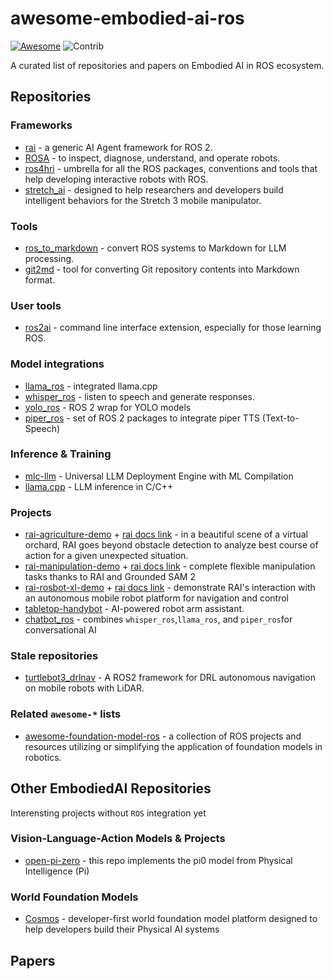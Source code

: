# awesome-embodied-ai-ros

[![Awesome](https://awesome.re/badge.svg)](https://awesome.re)
<img src="https://img.shields.io/badge/Contributions-Welcome-278ea5" alt="Contrib"/>

A curated list of repositories and papers on Embodied AI in ROS ecosystem.

## Repositories

### Frameworks

- [rai](https://github.com/RobotecAI/rai) - a generic AI Agent framework for ROS 2.
- [ROSA](https://github.com/nasa-jpl/rosa) - to inspect, diagnose, understand, and operate robots.
- [ros4hri](https://github.com/ros4hri) - umbrella for all the ROS packages, conventions and tools that help developing interactive robots with ROS.
- [stretch_ai](https://github.com/hello-robot/stretch_ai) - designed to help researchers and developers build intelligent behaviors for the Stretch 3 mobile manipulator.

### Tools

- [ros_to_markdown](https://github.com/RobRoyce/ros_to_markdown) - convert ROS systems to Markdown for LLM processing.
- [git2md](https://github.com/xpos587/git2md) - tool for converting Git repository contents into Markdown format.

### User tools

- [ros2ai](https://github.com/fujitatomoya/ros2ai) - command line interface extension, especially for those learning ROS.

### Model integrations

- [llama_ros](https://github.com/mgonzs13/llama_ros) - integrated llama.cpp
- [whisper_ros](https://github.com/mgonzs13/whisper_ros) - listen to speech and generate responses.
- [yolo_ros](https://github.com/mgonzs13/yolo_ros) - ROS 2 wrap for YOLO models 
- [piper_ros](https://github.com/mgonzs13/piper_ros) - set of ROS 2 packages to integrate piper TTS (Text-to-Speech) 

### Inference & Training

- [mlc-llm](https://github.com/mlc-ai/mlc-llm) - Universal LLM Deployment Engine with ML Compilation
- [llama.cpp](https://github.com/ggerganov/llama.cpp) - LLM inference in C/C++

### Projects

- [rai-agriculture-demo](https://github.com/RobotecAI/rai-agriculture-demo) + [rai docs link](https://github.com/RobotecAI/rai/blob/development/docs/demos/agriculture.md) - in a beautiful scene of a virtual orchard, RAI goes beyond obstacle detection to analyze best course of action for a given unexpected situation.
- [rai-manipulation-demo](https://github.com/RobotecAI/rai-manipulation-demo) + [rai docs link](https://github.com/RobotecAI/rai/blob/development/docs/demos/manipulation.md) - complete flexible manipulation tasks thanks to RAI and Grounded SAM 2 
- [rai-rosbot-xl-demo](https://github.com/RobotecAI/rai-rosbot-xl-demo) + [rai docs link](https://github.com/RobotecAI/rai/blob/development/docs/demos/rosbot_xl.md) - demonstrate RAI's interaction with an autonomous mobile robot platform for navigation and control
- [tabletop-handybot](https://github.com/ycheng517/tabletop-handybot) - AI-powered robot arm assistant.
- [chatbot_ros](https://github.com/mgonzs13/chatbot_ros) - combines `whisper_ros`,`llama_ros`, and `piper_ros`for conversational AI

### Stale repositories

- [turtlebot3_drlnav](https://github.com/tomasvr/turtlebot3_drlnav) - A ROS2 framework for DRL autonomous navigation on mobile robots with LiDAR.

### Related `awesome-*` lists

- [awesome-foundation-model-ros](https://github.com/ycheng517/awesome-foundation-model-ros) - a collection of ROS projects and resources utilizing or simplifying the application of foundation models in robotics.

## Other EmbodiedAI Repositories

Interensting projects without `ROS` integration yet

### Vision-Language-Action Models & Projects

- [open-pi-zero](https://github.com/allenzren/open-pi-zero) - this repo implements the pi0 model from Physical Intelligence (Pi)

### World Foundation Models

- [Cosmos](https://github.com/NVIDIA/Cosmos) - developer-first world foundation model platform  designed to help developers build their Physical AI systems 

## Papers

